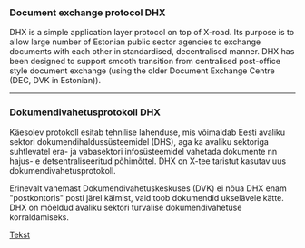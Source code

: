 ### Document exchange protocol DHX

DHX is a simple application layer protocol on top of X-road. Its purpose is to allow large number of Estonian public sector agencies to exchange documents with each other in standardised, decentralised manner. DHX has been designed to support smooth transition from centralised post-office style document exchange (using the older Document Exchange Centre (DEC, DVK in Estonian)).

---

### Dokumendivahetusprotokoll DHX

Käesolev protokoll esitab tehnilise lahenduse, mis võimaldab Eesti avaliku sektori dokumendihaldussüsteemidel (DHS), aga ka avaliku sektoriga suhtlevatel era- ja vabasektori infosüsteemidel vahetada dokumente nn hajus- e detsentraliseeritud põhimõttel.
DHX on X-tee taristut kasutav uus dokumendivahetusprotokoll.

Erinevalt vanemast Dokumendivahetuskeskuses (DVK) ei nõua DHX enam "postkontoris" posti järel käimist, vaid toob dokumendid ukselävele kätte.
DHX on mõeldud avaliku sektori turvalise dokumendivahetuse korraldamiseks.

[Tekst](Protokoll.md)

